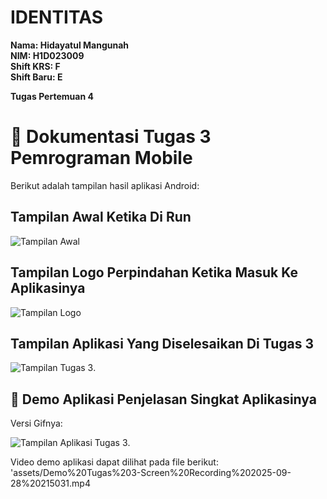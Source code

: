 # IDENTITAS

**Nama: Hidayatul Mangunah**  
**NIM: H1D023009**  
**Shift KRS: F**  
**Shift Baru: E**

**Tugas Pertemuan 4**

# 📸 Dokumentasi Tugas 3 Pemrograman Mobile  

Berikut adalah tampilan hasil aplikasi Android:

## Tampilan Awal Ketika Di Run
![Tampilan Awal](assets/Tampilan%20awal-Screenshot_20250928_213749.png)

## Tampilan Logo Perpindahan Ketika Masuk Ke Aplikasinya
![Tampilan Logo](assets/Tampilan%20peralihan%20ketika%20login-Screenshot_20250928_213822.png)

## Tampilan Aplikasi Yang Diselesaikan Di Tugas 3
![Tampilan Tugas 3](assets/Tampilan%20Tugas%203-Screenshot_20250928_213721.png).

## 🎥 Demo Aplikasi Penjelasan Singkat Aplikasinya
Versi Gifnya:

![Tampilan Aplikasi Tugas 3](assets/Demo%20Tugas%203-Screen%20Recording%202025-09-28%20215031.gif).

Video demo aplikasi dapat dilihat pada file berikut:  
'assets/Demo%20Tugas%203-Screen%20Recording%202025-09-28%20215031.mp4
